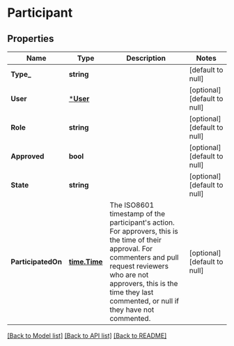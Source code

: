 # Participant

## Properties
Name | Type | Description | Notes
------------ | ------------- | ------------- | -------------
**Type_** | **string** |  | [default to null]
**User** | [***User**](user.md) |  | [optional] [default to null]
**Role** | **string** |  | [optional] [default to null]
**Approved** | **bool** |  | [optional] [default to null]
**State** | **string** |  | [optional] [default to null]
**ParticipatedOn** | [**time.Time**](time.Time.md) | The ISO8601 timestamp of the participant&#x27;s action. For approvers, this is the time of their approval. For commenters and pull request reviewers who are not approvers, this is the time they last commented, or null if they have not commented. | [optional] [default to null]

[[Back to Model list]](../README.md#documentation-for-models) [[Back to API list]](../README.md#documentation-for-api-endpoints) [[Back to README]](../README.md)

